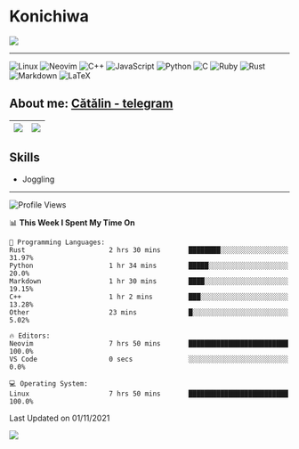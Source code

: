 # Konichiwa
![](https://github.com/Catalinhimself/Catalinhimself/blob/main/Sakura_Nene_CPP.jpg)

---
![Linux](https://img.shields.io/badge/Linux-FCC624?style=for-the-badge&logo=linux&logoColor=black)
![Neovim](https://img.shields.io/badge/NeoVim-%2357A143.svg?&style=for-the-badge&logo=neovim&logoColor=white)
![C++](https://img.shields.io/badge/c++-%2300599C.svg?style=for-the-badge&logo=c%2B%2B&logoColor=white)
![JavaScript](https://img.shields.io/badge/javascript-%23323330.svg?style=for-the-badge&logo=javascript&logoColor=%23F7DF1E)
![Python](https://img.shields.io/badge/python-3670A0?style=for-the-badge&logo=python&logoColor=ffdd54)
![C](https://img.shields.io/badge/c-%2300599C.svg?style=for-the-badge&logo=c&logoColor=white)
![Ruby](https://img.shields.io/badge/ruby-%23CC342D.svg?style=for-the-badge&logo=ruby&logoColor=white)
![Rust](https://img.shields.io/badge/rust-%23000000.svg?style=for-the-badge&logo=rust&logoColor=white)
![Markdown](https://img.shields.io/badge/markdown-%23000000.svg?style=for-the-badge&logo=markdown&logoColor=white)
![LaTeX](https://img.shields.io/badge/latex-%23008080.svg?style=for-the-badge&logo=latex&logoColor=white)

## About me: [Cătălin - telegram](https://t.me/catalinhimself) 




[![](https://www.codewars.com/users/Catalinhimself/badges/micro)](https://www.codewars.com/users/Catalinhimself)  |  [![](https://data.typeracer.com/misc/badge?user=catalinhimself)](https://data.typeracer.com/pit/profile?user=catalinhimself&ref=badge)
:-------------------------:|:-------------------------:

## Skills
- Joggling

-----
<!--START_SECTION:waka-->
![Profile Views](http://img.shields.io/badge/Profile%20Views-9-blue)

📊 **This Week I Spent My Time On** 

```text
💬 Programming Languages: 
Rust                     2 hrs 30 mins       ████████░░░░░░░░░░░░░░░░░   31.97% 
Python                   1 hr 34 mins        █████░░░░░░░░░░░░░░░░░░░░   20.0% 
Markdown                 1 hr 30 mins        ████░░░░░░░░░░░░░░░░░░░░░   19.15% 
C++                      1 hr 2 mins         ███░░░░░░░░░░░░░░░░░░░░░░   13.28% 
Other                    23 mins             █░░░░░░░░░░░░░░░░░░░░░░░░   5.02%

🔥 Editors: 
Neovim                   7 hrs 50 mins       █████████████████████████   100.0% 
VS Code                  0 secs              ░░░░░░░░░░░░░░░░░░░░░░░░░   0.0%

💻 Operating System: 
Linux                    7 hrs 50 mins       █████████████████████████   100.0%

```


 Last Updated on 01/11/2021
<!--END_SECTION:waka-->

![](https://github-readme-stats.vercel.app/api/wakatime?username=catalinhimself&theme=calm&layout=compact)

  


